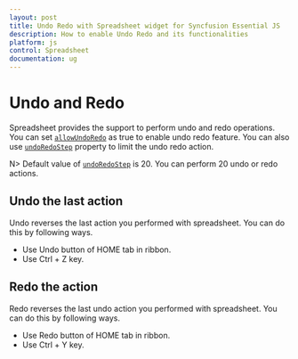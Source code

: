 ```yaml
---
layout: post
title: Undo Redo with Spreadsheet widget for Syncfusion Essential JS
description: How to enable Undo Redo and its functionalities
platform: js
control: Spreadsheet
documentation: ug
--- 
```


# Undo and Redo

Spreadsheet provides the support to perform undo and redo operations. You can set [`allowUndoRedo`](https://help.syncfusion.com/api/js/ejspreadsheet#members:allowundoredo "allowUndoRedo") as true to enable undo redo feature. You can also use [`undoRedoStep`](https://help.syncfusion.com/api/js/ejspreadsheet#members:undoredostep "undoRedoStep") property to limit the undo redo action.

N> Default value of [`undoRedoStep`](https://help.syncfusion.com/api/js/ejspreadsheet#members:undoredostep "undoRedoStep") is 20. You can perform 20 undo or redo actions.

## Undo the last action

Undo reverses the last action you performed with spreadsheet. You can do this by following ways.

* Use Undo button of HOME tab in ribbon.
* Use Ctrl + Z key.

## Redo the action

Redo reverses the last undo action you performed with spreadsheet. You can do this by following ways.

* Use Redo button of HOME tab in ribbon.
* Use Ctrl + Y key.